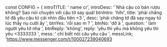 const CONFIG = {
    introTITLE: ' name cr',
    introDesc: '`Nhà cậu có bán rượu không? Sao nói chuyện với cậu tớ say quá!
    btnIntro: 'hihi',
    title: 'phải chăng tớ đã yêu cậu từ cái nhìn đầu tiên <3 ',
    desc: 'phải chăng tớ đã say ngay từ lúc thấy nụ cười ấy ',
    btnYes: 'rồi sao m ? ',
    btnNo: 'dở à ',
    question: ' làm người yêu tớ nha ',
    btnReply: 'không',
    reply: 'yêu thì yêu mà không yêu thì yêu <3333333 ',
    mess: ' chỉ biết nói câu yêu cậu ',
    messLink; 'https://www.messenger.com/t/100027239040693
